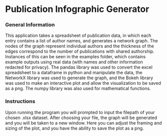 # Publication Infographic Generator 
### General Information

This application takes a spreadsheet of publication data, in which each entry contains a list of author names, and generates a network graph. The nodes of the graph represent individual authors and the thickness of the edges correspond to the number of publications with shared authorship. Instances of this can be seen in the examples folder, which contains example outputs using real data (with names and other information redacted for privacy). The pandas library was used to convert the excel spreadsheet to a dataframe in python and manipulate the data, the NetworkX library was used to generate the graph, and the Bokeh library was used to make an interactive plot and allow the visualization to be saved as a png. The numpy library was also used for mathematical functions. 

### Instructions

Upon running the program you will prompted to input the filepath of your chosen .xlsx dataset. After choosing your file, the graph will be generated and you will be taken to a new window. Here you can adjust the framing and sizing of the plot, and you have the ability to save the plot as a png.
